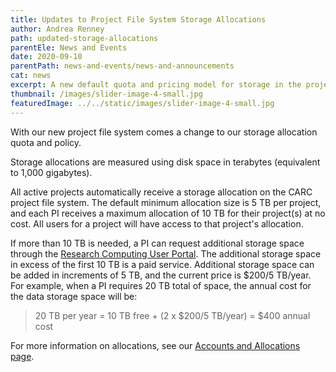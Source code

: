 ```yaml
---
title: Updates to Project File System Storage Allocations
author: Andrea Renney
path: updated-storage-allocations
parentEle: News and Events
date: 2020-09-10
parentPath: news-and-events/news-and-announcements
cat: news
excerpt: A new default quota and pricing model for storage in the project file system
thumbnail: /images/slider-image-4-small.jpg
featuredImage: ../../static/images/slider-image-4-small.jpg
---
```

With our new project file system comes a change to our storage allocation quota and policy.

Storage allocations are measured using disk space in terabytes (equivalent to 1,000 gigabytes).  

All active projects automatically receive a storage allocation on the CARC project file system. The default minimum allocation size is 5 TB per project, and each PI receives a maximum allocation of 10 TB for their project(s) at no cost. All users for a project will have access to that project's allocation.

If more than 10 TB is needed, a PI can request additional storage space through the [Research Computing User Portal](https://hpcaccount.usc.edu/). The additional storage space in excess of the first 10 TB is a paid service. Additional storage space can be added in increments of 5 TB, and the current price is $200/5 TB/year. For example, when a PI requires 20 TB total of space, the annual cost for the data storage space will be:

>20 TB per year = 10 TB free + (2 x $200/5 TB/year) = $400 annual cost

For more information on allocations, see our [Accounts and Allocations page](https://carc.usc.edu/user-information/accounts).